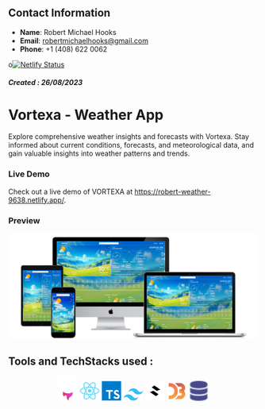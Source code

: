 ## Contact Information

- **Name**: Robert Michael Hooks
- **Email**: robertmichaelhooks@gmail.com
- **Phone**: +1 (408) 622 0062



o[![Netlify Status](https://api.netlify.com/api/v1/badges/549e2ddd-1d58-4f2a-89b3-b5e066bb9f0d/deploy-status)](https://app.netlify.com/sites/vortexa/deploys)
##### Created : 26/08/2023

# Vortexa - Weather App
Explore comprehensive weather insights and forecasts with Vortexa. Stay informed about current conditions, forecasts, and meteorological data, and gain valuable insights into weather patterns and trends.


### Live Demo

Check out a live demo of VORTEXA at https://robert-weather-9638.netlify.app/.

### Preview
![Portfolio Preview](public/Mockup_Preview.png)

## Tools and TechStacks used :

<div align="center">
      <img
        alt="Astro JS"
        title="Astro JS"
        width="40px"
        src="https://raw.githubusercontent.com/ChiragChrg/ChiragChrg.github.io/main/icons/astrojs.svg"
      />
      <img
        alt="React JS"
        title="React JS"
        width="40px"
        src="https://raw.githubusercontent.com/ChiragChrg/ChiragChrg.github.io/main/icons/reactjs.svg"
      />
      <img 
        alt="Typescript" 
        title="Typescript" 
        width="40px"
        src="https://raw.githubusercontent.com/ChiragChrg/ChiragChrg.github.io/main/icons/typescript.svg" 
      />
      <img 
        alt="Tailwind CSS" 
        title="Tailwind CSS" 
        width="40px"
        src="https://raw.githubusercontent.com/ChiragChrg/ChiragChrg.github.io/main/icons/tailwind.svg" 
      />
      <img 
        alt="Nanostores" 
        title="Nanostores" 
        width="40px"
        src="https://raw.githubusercontent.com/ChiragChrg/ChiragChrg.github.io/main/icons/nanostores.svg" 
      />
      <img 
        alt="D3 JS" 
        title="D3 JS" 
        width="40px"
        src="https://raw.githubusercontent.com/ChiragChrg/ChiragChrg.github.io/main/icons/d3js.svg" 
      />
      <img 
        alt="API" 
        title="API" 
        width="40px"
        src="https://raw.githubusercontent.com/ChiragChrg/ChiragChrg.github.io/main/icons/database.svg" 
      />
</div>
